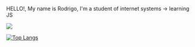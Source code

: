 HELLO!, My name is Rodrigo, I'm a student of internet systems
-> learning JS

<picture>
  <source
    srcset="https://github-readme-stats.vercel.app/api?username=rodrigoinaldo&show_icons=true&theme=merko"
    media="(prefers-color-scheme: dark)"
  />
  <source
    srcset="https://github-readme-stats.vercel.app/api?username=rodrigoinaldo&show_icons=true"
    media="(prefers-color-scheme: light), (prefers-color-scheme: no-preference)"
  />
  <img src="https://github-readme-stats.vercel.app/api?username=rodrigoinaldo&show_icons=true" />
</picture>

[![Top Langs](https://github-readme-stats.vercel.app/api/top-langs/?username=rodrigoinaldo)](https://github.com/anuraghazra/github-readme-stats)
